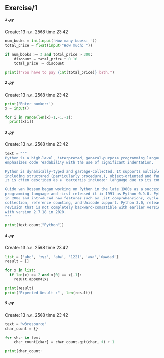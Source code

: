 
## Exercise/1

##### `1.py`<br>
Create: 13 ก.ค. 2568 time 23:42<br>
```py
num_books = int(input("How many books: "))
total_price = float(input("How much: "))

if num_books >= 2 and total_price > 300:
    discount = total_price * 0.10
    total_price -= discount

print(f"You have to pay {int(total_price)} bath.")
```

##### `2.py`<br>
Create: 13 ก.ค. 2568 time 23:42<br>
```py
print('Enter number:')
x = input()

for i in range(len(x)-1,-1,-1):
  print(x[i])

```

##### `3.py`<br>
Create: 13 ก.ค. 2568 time 23:42<br>
```py
text = """
Python is a high-level, interpreted, general-purpose programming language. Its design philosophy
emphasizes code readability with the use of significant indentation.

Python is dynamically-typed and garbage-collected. It supports multiple programming paradigms,
including structured (particularly procedural), object-oriented and functional programming.
It is often described as a 'batteries included' language due to its comprehensive standard library.

Guido van Rossum began working on Python in the late 1980s as a successor to the ABC
programming language and first released it in 1991 as Python 0.9.0. Python 2.0 was released
in 2000 and introduced new features such as list comprehensions, cycle-detecting garbage
collection, reference counting, and Unicode support. Python 3.0, released in 2008, was a major
revision that is not completely backward-compatible with earlier versions. Python 2 was discontinued
with version 2.7.18 in 2020.
"""

print(text.count("Python"))
```

##### `4.py`<br>
Create: 13 ก.ค. 2568 time 23:42<br>
```py
list = ['abc', 'xyz', 'aba', '1221', 'กนก','dawdad']
result = []

for x in list:
  if len(x) >= 2 and x[0] == x[-1]:
    result.append(x)

print(result)
print("Expected Result :" , len(result))
```

##### `5.py`<br>
Create: 13 ก.ค. 2568 time 23:42<br>
```py
text = "w3resource"
char_count = {}

for char in text:
    char_count[char] = char_count.get(char, 0) + 1

print(char_count)
```
